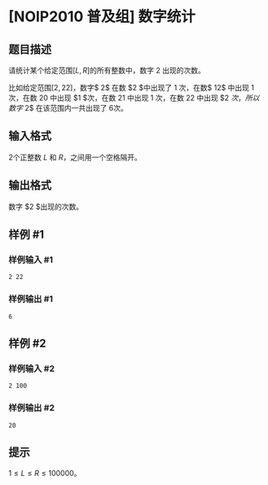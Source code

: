 # [NOIP2010 普及组] 数字统计

## 题目描述

请统计某个给定范围$[L, R]$的所有整数中，数字 $2$ 出现的次数。

比如给定范围$[2, 22]$，数字$ 2$ 在数 $2 $中出现了 $1$ 次，在数$ 12$ 中出现 $1$ 次，在数 $20$ 中出现 $1 $次，在数 21 中出现 $1$ 次，在数 $22$ 中出现 $2 $次，所以数字$ 2$ 在该范围内一共出现了 $6$次。

## 输入格式

$2$个正整数 $L$ 和 $R$，之间用一个空格隔开。


## 输出格式

数字 $2 $出现的次数。


## 样例 #1

### 样例输入 #1
```
2 22
```

### 样例输出 #1

```
6
```

## 样例 #2

### 样例输入 #2
```
2 100
```

### 样例输出 #2

```
20
```

## 提示

$1 ≤ L ≤R≤ 100000$。

